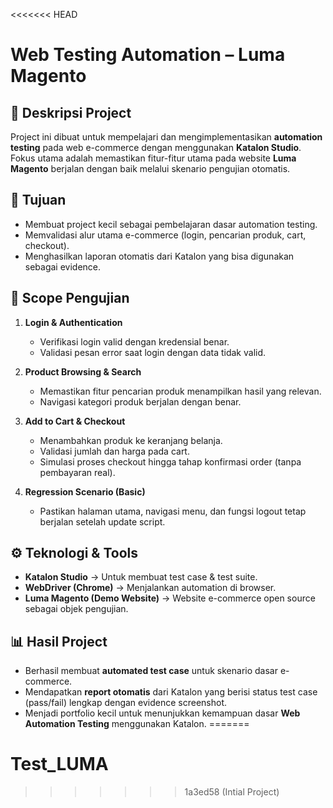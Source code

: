 <<<<<<< HEAD
# Web Testing Automation – Luma Magento

## 📌 Deskripsi Project
Project ini dibuat untuk mempelajari dan mengimplementasikan **automation testing** pada web e-commerce dengan menggunakan **Katalon Studio**.  
Fokus utama adalah memastikan fitur-fitur utama pada website **Luma Magento** berjalan dengan baik melalui skenario pengujian otomatis.

## 🎯 Tujuan
- Membuat project kecil sebagai pembelajaran dasar automation testing.
- Memvalidasi alur utama e-commerce (login, pencarian produk, cart, checkout).
- Menghasilkan laporan otomatis dari Katalon yang bisa digunakan sebagai evidence.

## 🔑 Scope Pengujian
1. **Login & Authentication**
   - Verifikasi login valid dengan kredensial benar.
   - Validasi pesan error saat login dengan data tidak valid.

2. **Product Browsing & Search**
   - Memastikan fitur pencarian produk menampilkan hasil yang relevan.
   - Navigasi kategori produk berjalan dengan benar.

3. **Add to Cart & Checkout**
   - Menambahkan produk ke keranjang belanja.
   - Validasi jumlah dan harga pada cart.
   - Simulasi proses checkout hingga tahap konfirmasi order (tanpa pembayaran real).

4. **Regression Scenario (Basic)**
   - Pastikan halaman utama, navigasi menu, dan fungsi logout tetap berjalan setelah update script.

## ⚙️ Teknologi & Tools
- **Katalon Studio** → Untuk membuat test case & test suite.
- **WebDriver (Chrome)** → Menjalankan automation di browser.
- **Luma Magento (Demo Website)** → Website e-commerce open source sebagai objek pengujian.

## 📊 Hasil Project
- Berhasil membuat **automated test case** untuk skenario dasar e-commerce.
- Mendapatkan **report otomatis** dari Katalon yang berisi status test case (pass/fail) lengkap dengan evidence screenshot.
- Menjadi portfolio kecil untuk menunjukkan kemampuan dasar **Web Automation Testing** menggunakan Katalon.
=======
# Test_LUMA

>>>>>>> 1a3ed58 (Intial Project)

